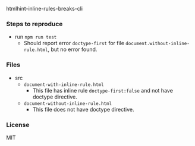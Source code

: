 htmlhint-inline-rules-breaks-cli

### Steps to reproduce
- run `npm run test`
    - Should report error `doctype-first` for file `document.without-inline-rule.html`, but no error found.

### Files
- src
    - `document-with-inline-rule.html`
        - This file has inline rule `doctype-first:false` and not have doctype directive.
    - `document-without-inline-rule.html`
        - This file does not have doctype directive.

### License
MIT
